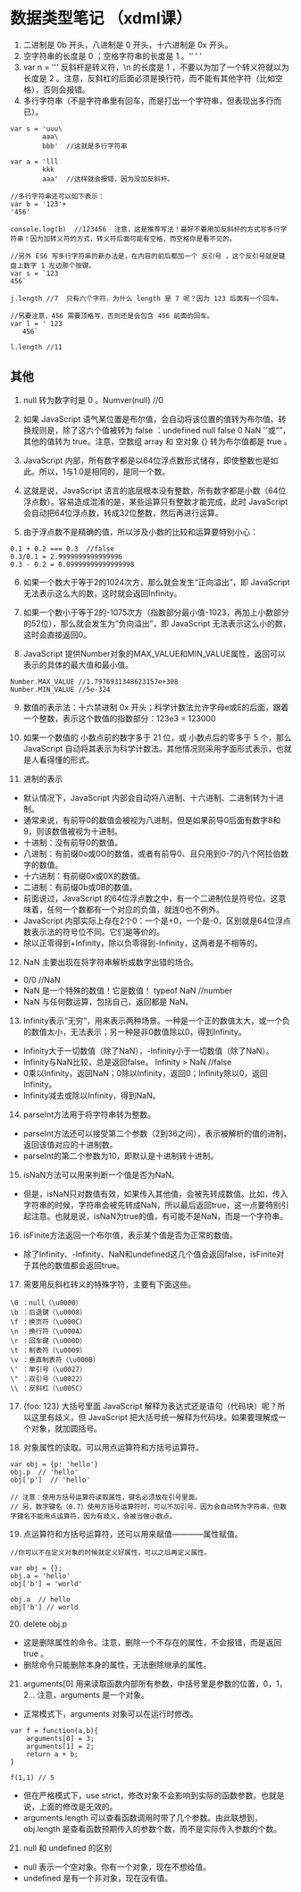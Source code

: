 # 数据类型笔记 （xdml课）

1. 二进制是 0b 开头，八进制是 0 开头，十六进制是 0x 开头。
2. 空字符串的长度是 0 ；空格字符串的长度是 1 。‘’    ‘ ’
3. var n = '\''  反斜杆是转义符，\n 的长度是 1 ，不要以为加了一个转义符就以为长度是 2 。注意，反斜杠的后面必须是换行符，而不能有其他字符（比如空格），否则会报错。
4. 多行字符串（不是字符串里有回车，而是打出一个字符串，但表现出多行而已）。
```
var s = 'uuu\
        aaa\
        bbb'  //这就是多行字符串

var a = 'lll
        kkk
        aaa'  //这样就会报错，因为没加反斜杆。

//多行字符串还可以如下表示：
var b = '123'+
'456'

console.log(b)  //123456  注意，这是推荐写法！最好不要用加反斜杆的方式写多行字符串！因为加转义符的方式，转义符后面可能有空格，而空格你是看不见的。

//另外 ES6 写多行字符串的新办法是，在内容的前后都加一个 反引号 ，这个反引号就是键盘上数字 1 左边那个按键。
var s = `123
456`

j.length //7  只有六个字符，为什么 length 是 7 呢？因为 123 后面有一个回车。

//另要注意，456 需要顶格写，否则还是会包含 456 前面的回车。
var l = ' 123
   456`

l.length //11
```

## 其他
1. null 转为数字时是 0 。Numver(null) //0

2. 如果 JavaScript 语气某位置是布尔值，会自动将该位置的值转为布尔值。转换规则是，除了这六个值被转为 false ：undefined null false 0 NaN ''或“”，其他的值转为 true。注意，空数组 array 和 空对象 {} 转为布尔值都是 true 。

3. JavaScript 内部，所有数字都是以64位浮点数形式储存，即使整数也是如此。所以，1与1.0是相同的，是同一个数。

4. 这就是说，JavaScript 语言的底层根本没有整数，所有数字都是小数（64位浮点数）。容易造成混淆的是，某些运算只有整数才能完成，此时 JavaScript 会自动把64位浮点数，转成32位整数，然后再进行运算。

5. 由于浮点数不是精确的值，所以涉及小数的比较和运算要特别小心：
```
0.1 + 0.2 === 0.3  //false
0.3/0.1 = 2.9999999999999996
0.3 - 0.2 = 0.09999999999999998
```

6. 如果一个数大于等于2的1024次方，那么就会发生“正向溢出”，即 JavaScript 无法表示这么大的数，这时就会返回Infinity。

7. 如果一个数小于等于2的-1075次方（指数部分最小值-1023，再加上小数部分的52位），那么就会发生为“负向溢出”，即 JavaScript 无法表示这么小的数，这时会直接返回0。

8. JavaScript 提供Number对象的MAX_VALUE和MIN_VALUE属性，返回可以表示的具体的最大值和最小值。
```
Number.MAX_VALUE //1.7976931348623157e+308
Number.MIN_VALUE //5e-324
```
9. 数值的表示法：十六禁进制 0x 开头；科学计数法允许字母e或E的后面，跟着一个整数，表示这个数值的指数部分：123e3 = 123000
10. 如果一个数值的 小数点前的数字多于 21 位，或 小数点后的零多于 5 个，那么 JavaScript 自动将其表示为科学计数法。其他情况则采用字面形式表示，也就是人看得懂的形式。

11. 进制的表示
- 默认情况下，JavaScript 内部会自动将八进制、十六进制、二进制转为十进制。
- 通常来说，有前导0的数值会被视为八进制，但是如果前导0后面有数字8和9，则该数值被视为十进制。
- 十进制：没有前导0的数值。
- 八进制：有前缀0o或0O的数值，或者有前导0、且只用到0-7的八个阿拉伯数字的数值。
- 十六进制：有前缀0x或0X的数值。
- 二进制：有前缀0b或0B的数值。
- 前面说过，JavaScript 的64位浮点数之中，有一个二进制位是符号位。这意味着，任何一个数都有一个对应的负值，就连0也不例外。
- JavaScript 内部实际上存在2个0：一个是+0，一个是-0，区别就是64位浮点数表示法的符号位不同。它们是等价的。
- 除以正零得到+Infinity，除以负零得到-Infinity，这两者是不相等的。

12. NaN 主要出现在将字符串解析成数字出错的场合。
- 0/0  //NaN
- NaN 是一个特殊的数值！它是数值！  typeof NaN //number
- NaN 与任何数运算，包括自己，返回都是 NaN。

13. Infinity表示“无穷”，用来表示两种场景。一种是一个正的数值太大，或一个负的数值太小，无法表示；另一种是非0数值除以0，得到Infinity。
- Infinity大于一切数值（除了NaN），-Infinity小于一切数值（除了NaN）。
- Infinity与NaN比较，总是返回false。  Infinity > NaN  //false
- 0乘以Infinity，返回NaN；0除以Infinity，返回0；Infinity除以0，返回Infinity。
- Infinity减去或除以Infinity，得到NaN。

14. parseInt方法用于将字符串转为整数。
- parseInt方法还可以接受第二个参数（2到36之间），表示被解析的值的进制，返回该值对应的十进制数。
- parseInt的第二个参数为10，即默认是十进制转十进制。

15. isNaN方法可以用来判断一个值是否为NaN。
- 但是，isNaN只对数值有效，如果传入其他值，会被先转成数值。比如，传入字符串的时候，字符串会被先转成NaN，所以最后返回true，这一点要特别引起注意。也就是说，isNaN为true的值，有可能不是NaN，而是一个字符串。

16. isFinite方法返回一个布尔值，表示某个值是否为正常的数值。
- 除了Infinity、-Infinity、NaN和undefined这几个值会返回false，isFinite对于其他的数值都会返回true。

17. 需要用反斜杠转义的特殊字符，主要有下面这些。
```
\0 ：null（\u0000）
\b ：后退键（\u0008）
\f ：换页符（\u000C）
\n ：换行符（\u000A）
\r ：回车键（\u000D）
\t ：制表符（\u0009）
\v ：垂直制表符（\u000B）
\' ：单引号（\u0027）
\" ：双引号（\u0022）
\\ ：反斜杠（\u005C）
```

17. {foo: 123} 大括号里面 JavaScript 解释为表达式还是语句（代码块）呢？所以这里有歧义，但 JavaScript 把大括号统一解释为代码块。如果要理解成一个对象，就加圆括号。

18. 对象属性的读取。可以用点运算符和方括号运算符。
```
var obj = {p: 'hello'}
obj.p  // 'hello'
obj['p']  // 'hello'

// 注意：使用方括号运算符读取属性，键名必须放在引号里面。
// 另，数字键名（0.7）使用方括号运算符时，可以不加引号，因为会自动转为字符串。但数字键名不能用点运算符，因为有歧义，会被当做小数点。
```

19. 点运算符和方括号运算符，还可以用来赋值————属性赋值。
```
//你可以不在定义对象的时候就定义好属性，可以之后再定义属性。

var obj = {};
obj.a = 'hello'
obj['b'] = 'world'

obj.a  // hello
obj['b'] // world
```

20. delete obj.p
- 这是删除属性的命令。注意，删除一个不存在的属性，不会报错，而是返回 true 。
- 删除命令只能删除本身的属性，无法删除继承的属性。

21. arguments[0] 用来读取函数内部所有参数，中括号里是参数的位置，0，1，2...  注意，arguments 是一个对象。
- 正常模式下，arguments 对象可以在运行时修改。
```
var f = function(a,b){
    arguments[0] = 3;
    arguments[1] = 2;
    return a + b;
}

f(1,1) // 5
```
- 但在严格模式下，use strict，修改对象不会影响到实际的函数参数。也就是说，上面的修改是无效的。
- arguments.length 可以查看函数调用时带了几个参数。由此联想到，obj.length 是查看函数预期传入的参数个数，而不是实际传入参数的个数。

21. null 和 undefined 的区别
- null 表示一个空对象。你有一个对象，现在不想给值。
- undefined 是有一个非对象，现在没有值。